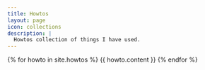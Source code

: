 ```yaml
---
title: Howtos
layout: page
icon: collections
description: |
  Howtos collection of things I have used.
---
```


{% for howto in site.howtos %}
  {{ howto.content }}
{% endfor %}
